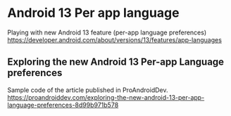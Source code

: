 # Android 13 Per app language 

Playing with new Android 13 feature (per-app language preferences) https://developer.android.com/about/versions/13/features/app-languages

## Exploring the new Android 13 Per-app Language preferences

Sample code of the article published in ProAndroidDev.
https://proandroiddev.com/exploring-the-new-android-13-per-app-language-preferences-8d99b971b578
